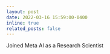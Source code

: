 ```yaml
---
layout: post
date: 2022-03-16 15:59:00-0400
inline: true
related_posts: false
---
```


Joined Meta AI as a Research Scientist
